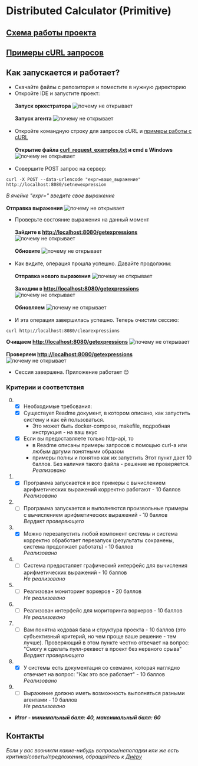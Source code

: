# Distributed Calculator (Primitive)

## [Схема работы проекта](pictures/primitive.png)

## [Примеры cURL запросов](curl_request_examples.txt)

## Как запускается и работает?
* Скачайте файлы с репозитория и поместите в нужную директорию </br>
* Откройте IDE и запустите проект: </br> </br>
**Запуск оркестратора**
![почему не открывает](pictures/start_orchestrator.png) </br> </br>
**Запуск агента**
![почему не открывает](pictures/start_agent.png) </br> </br>
* Откройте командную строку для запросов cURL и [примеры работы с cURL](curl_request_examples.txt) </br> </br>
**Открытие файла [curl_request_examples.txt](curl_request_examples.txt) и cmd в Windows**
![почему не открывает](pictures/curl_cmd.png) </br> </br>
* Совершите POST запрос на сервер:
```
curl -X POST --data-urlencode "expr=ваше_выражение" http://localhost:8080/setnewexpression
```
*В ячейке "expr=" введите свое выражение* </br> </br>
**Отправка выражения**
![почему не открывает](pictures/post1.png)
* Проверьте состояние выражения на данный момент </br> </br>
**Зайдите в [http://localhost:8080/getexpressions](http://localhost:8080/getexpressions)**
![почему не открывает](pictures/get1.png) </br> </br>
**Обновите**
![почему не открывает](pictures/get1reload.png) </br> </br>
* Как видите, операция прошла успешно. Давайте продолжим: </br> </br>
**Отправка нового выражения**
![почему не открывает](pictures/post2.png) </br> </br>
**Заходим в [http://localhost:8080/getexpressions](http://localhost:8080/getexpressions)**
![почему не открывает](pictures/get2.png) </br> </br>
**Обновляем**
![почему не открывает](pictures/get2reload.png) </br> </br>
* И эта операция завершилась успешно. Теперь очистим сессию:
```
curl http://localhost:8080/clearexpressions
```
**Очищаем [http://localhost:8080/getexpressions](http://localhost:8080/getexpressions)**
![почему не открывает](pictures/clear.png) </br> </br>
**Проверяем [http://localhost:8080/getexpressions](http://localhost:8080/getexpressions)**
![почему не открывает](pictures/end.png)
* Сессия завершена. Приложение работает 😊

### Критерии и соответствия
0. - [x] Необходимые требования:
    - [x] Существует Readme документ, в котором описано, как запустить систему и как ей пользоваться.
        -   Это может быть docker-compose, makefile, подробная инструкция - на ваш вкус
    - [x] Если вы предоставляете только http-api, то
        - в Readme описаны примеры запросов с помощью curl-a или любым дргуми понятными образом
        - примеры полны и понятно как их запустить
          Этот пункт дает 10 баллов. Без наличия такого файла - решение не проверяется. </br>
*Реализовано*
1. - [x] Программа запускается и все примеры с вычислением арифметических выражений корректно работают - 10 баллов </br>
*Реализовано*
2. - [ ] Программа запускается и выполняются произвольные примеры с вычислением арифметических выражений - 10 баллов </br>
*Вердикт проверяющего*
3. - [x] Можно перезапустить любой компонент системы и система корректно обработает перезапуск (результаты сохранены, система продолжает работать) - 10 баллов </br>
*Реализовано*
4. - [ ] Система предосталяет графический интерфейс для вычисления арифметических выражений - 10 баллов </br>
*Не реализовано*
5. - [ ] Реализован мониторинг воркеров - 20 баллов </br>
*Не реализовано*
6. - [ ] Реализован интерфейс для мориторинга воркеров - 10 баллов </br>
*Не реализовано*
7. - [ ] Вам понятна кодовая база и структура проекта - 10 баллов (это субъективный критерий, но чем проще ваше решение - тем лучше).
     Проверяющий в этом пункте честно отвечает на вопрос: "Смогу я сделать пулл-реквест в проект без нервного срыва" </br>
*Вердикт проверяющего*
8. - [x] У системы есть документация со схемами, которая наглядно отвечает на вопрос: "Как это все работает" - 10 баллов </br>
*Реализовано*
9. - [ ] Выражение должно иметь возможность выполняться разными агентами - 10 баллов </br>
*Не реализовано*

- ***Итог - минимальный балл: 40, максимальный балл: 60***

## Контакты
*Если у вас возникли какие-нибудь вопросы/неполадки или же есть критика/советы/предложения, обращайтесь к [Диёру](https://t.me/duskchancellor)*